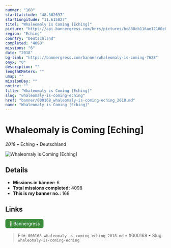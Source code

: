 ```yaml
---
nummer: "168"
startLatitude: "48.302697"
startLongitude: "11.615827"
titel: "Whaleomaly is Coming [Eching]"
picture: "https://api.bannergress.com/bnrs/pictures/bc838cb116ae12100e0bb126b9485086"
region: "Eching"
country: "Deutschland"
completed: "4098"
missions: "6"
date: "2018"
bg-link: "https://bannergress.com/banner/whaleomaly-is-coming-7628"
onyx: "0"
description: ""
lengthKMeters: ""
umap: ""
missionDay: ""
notice: ""
title: "Whaleomaly is Coming [Eching]"
slug: "whaleomaly-is-coming-eching"
href: "banner/000168_whaleomaly-is-coming-eching_2018.md"
name: "Whaleomaly is Coming [Eching]"
---
```

# Whaleomaly is Coming [Eching]

*2018* • Eching • Deutschland

![Whaleomaly is Coming [Eching]](https://api.bannergress.com/bnrs/pictures/bc838cb116ae12100e0bb126b9485086)



## Details

- **Missions in banner:** 6
- **Total missions completed:** 4098
- **This is my banner no.:** 168





## Links
<a href="https://bannergress.com/banner/whaleomaly-is-coming-7628" target="_blank" style="display:inline-block;margin-right:8px;padding:6px 12px;background:#3c8b3c;color:#fff;text-decoration:none;border-radius:6px;">🔗 Bannergress</a>



> File: `000168_whaleomaly-is-coming-eching_2018.md`
> • #000168
> • Slug: `whaleomaly-is-coming-eching`
